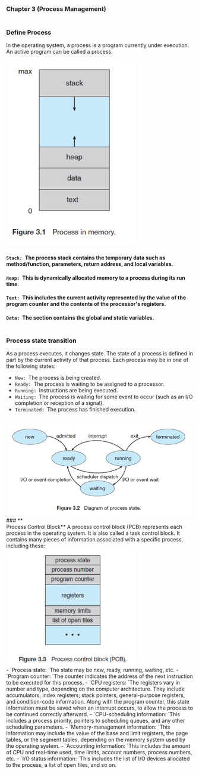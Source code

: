 ### Chapter 3 (Process Management)

### **<br/>Define Process**
In the operating system, a process is a program currently under execution. An active program can be called a process.<br/><br/>
<img src ="./Capture1.PNG" width = "350"/>
<br/>
#### `Stack: `The process stack contains the temporary data such as method/function, parameters, return address, and local variables.<br/>
#### `Heap: `This is dynamically allocated memory to a process during its run time.<br/>
#### `Text: `This includes the current activity represented by the value of the program counter and the contents of the processor's registers.<br/>
#### `Data: `The section contains the global and static variables.<br/>

### **<br/>Process state transition**
As a process executes, it changes state. The state of a process is defined in part by the current activity of that process. Each process may be in one of the following states:<br/>
- `New: `The process is being created.
- `Ready: `The process is waiting to be assigned to a processor.
- `Running: `Instructions are being executed.
- `Waiting: `The process is waiting for some event to occur (such as an I/O completion or reception of a signal).
- `Terminated: `The process has finished execution.
<br/>
<img src ="./Capture2.PNG" width = "600"/><br/>
### **<br/>Process Control Block**
A process control block (PCB) represents each process in the operating system. It is also called a task control block. It contains many pieces of information associated with a specific process, including these:<br/>
<img src ="./Capture3.PNG" width = "350"/><br/>
- `Process state: `The state may be new, ready, running, waiting, etc.
- `Program counter: `The counter indicates the address of the next instruction to be executed for this process.
- `CPU registers: `The registers vary in number and type, depending on the computer architecture. They include accumulators, index registers, stack pointers, general-purpose registers, and condition-code information. Along with the program counter, this state information must be saved when an interrupt occurs, to allow the process to be continued correctly afterward.
- `CPU-scheduling information: `This includes a process priority, pointers to scheduling queues, and any other scheduling parameters.
- `Memory-management information: `This information may include the value of the base and limit registers, the page tables, or the segment tables, depending on the memory system used by the operating system.
- `Accounting information: `This includes the amount of CPU and real-time used, time limits, account numbers, process numbers, etc.
- `I/O status information: `This includes the list of I/O devices allocated to the process, a list of open files, and so on.

  





